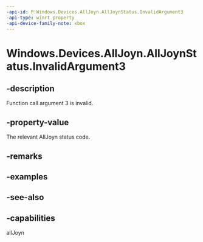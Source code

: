 ```yaml
---
-api-id: P:Windows.Devices.AllJoyn.AllJoynStatus.InvalidArgument3
-api-type: winrt property
-api-device-family-note: xbox
---
```


<!-- Property syntax
public int InvalidArgument3 { get; }
-->

# Windows.Devices.AllJoyn.AllJoynStatus.InvalidArgument3

## -description
Function call argument 3 is invalid.

## -property-value
The relevant AllJoyn status code.

## -remarks

## -examples

## -see-also


## -capabilities
allJoyn